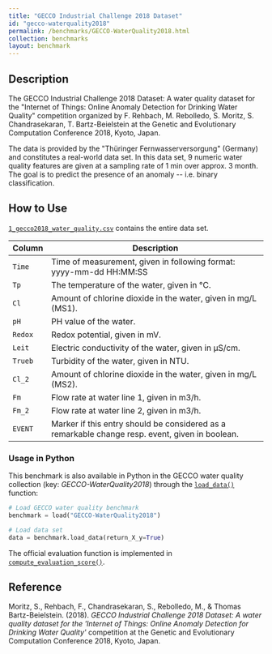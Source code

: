 ```yaml
---
title: "GECCO Industrial Challenge 2018 Dataset"
id: "gecco-waterquality2018"
permalink: /benchmarks/GECCO-WaterQuality2018.html
collection: benchmarks
layout: benchmark
---
```


## Description

The GECCO Industrial Challenge 2018 Dataset: A water quality dataset for the
"Internet of Things: Online Anomaly Detection for Drinking Water Quality" competition
organized by F. Rehbach, M. Rebolledo, S. Moritz, S. Chandrasekaran, T. Bartz-Beielstein at
the Genetic and Evolutionary Computation Conference 2018, Kyoto, Japan.

The data is provided by the
"Thüringer Fernwasserversorgung" (Germany) and constitutes a real-world data set. In this
data set, 9 numeric water quality features are given at a sampling rate of
1 min over approx. 3 month. The goal is to predict the presence of an anomaly -- i.e.
binary classification.


## How to Use

[`1_gecco2018_water_quality.csv`](https://zenodo.org/records/3884398/files/1_gecco2018_water_quality.csv?download=1) contains the entire data set.

| Column  | Description                                                                                      |
|---------|--------------------------------------------------------------------------------------------------|
| `Time`  | Time of measurement, given in following format: yyyy-mm-dd HH:MM:SS                              |
| `Tp`    | The temperature of the water, given in °C.                                                       |
| `Cl`    | Amount of chlorine dioxide in the water, given in mg/L (MS1).                                    |
| `pH`    | PH value of the water.                                                                           |
| `Redox` | Redox potential, given in mV.                                                                    |
| `Leit`  | Electric conductivity of the water, given in µS/cm.                                              |
| `Trueb` | Turbidity of the water, given in NTU.                                                            |
| `Cl_2`  | Amount of chlorine dioxide in the water, given in mg/L (MS2).                                    |
| `Fm`    | Flow rate at water line 1, given in m3/h.                                                        |
| `Fm_2`  | Flow rate at water line 2, given in m3/h.                                                        |
| `EVENT` | Marker if this entry should be considered as a remarkable change resp. event, given in boolean.  |


### Usage in Python

This benchmark is also available in Python in the GECCO water quality collection (key: *GECCO-WaterQuality2018*)
through the
[```load_data()```](https://water-benchmark-hub.readthedocs.io/en/stable/water_benchmark_hub.gecco_waterquality.html#water_benchmark_hub.gecco_waterquality.gecco_water_quality.GeccoWaterQuality2018.load_data)
function:
```python
# Load GECCO water quality benchmark
benchmark = load("GECCO-WaterQuality2018")

# Load data set
data = benchmark.load_data(return_X_y=True)
```

The official evaluation function is implemented in [```compute_evaluation_score()```](https://water-benchmark-hub.readthedocs.io/en/stable/water_benchmark_hub.gecco_waterquality.html#water_benchmark_hub.gecco_waterquality.gecco_water_quality.GeccoWaterQuality.compute_evaluation_score).

## Reference

Moritz, S., Rehbach, F., Chandrasekaran, S., Rebolledo, M., & Thomas Bartz-Beielstein. (2018).
*GECCO Industrial Challenge 2018 Dataset: A water quality dataset for the 'Internet of Things:
Online Anomaly Detection for Drinking Water Quality'* competition at the
Genetic and Evolutionary Computation Conference 2018, Kyoto, Japan.
[<i class="bi bi-link"></i>](https://doi.org/10.5281/zenodo.3884397)